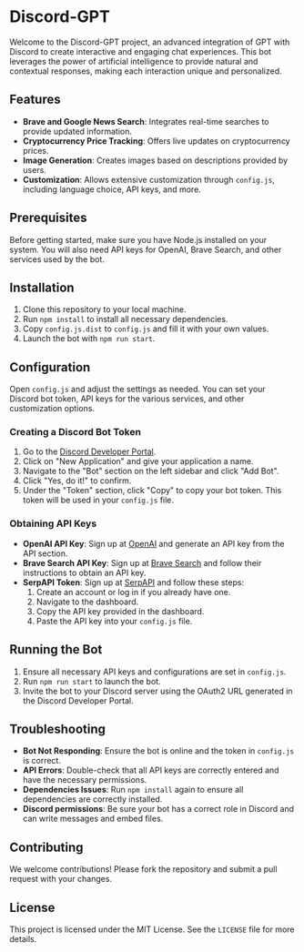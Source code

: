 # Discord-GPT

Welcome to the Discord-GPT project, an advanced integration of GPT with Discord to create interactive and engaging chat experiences. This bot leverages the power of artificial intelligence to provide natural and contextual responses, making each interaction unique and personalized.

## Features

- **Brave and Google News Search**: Integrates real-time searches to provide updated information.
- **Cryptocurrency Price Tracking**: Offers live updates on cryptocurrency prices.
- **Image Generation**: Creates images based on descriptions provided by users.
- **Customization**: Allows extensive customization through `config.js`, including language choice, API keys, and more.

## Prerequisites

Before getting started, make sure you have Node.js installed on your system. You will also need API keys for OpenAI, Brave Search, and other services used by the bot.

## Installation

1. Clone this repository to your local machine.
2. Run `npm install` to install all necessary dependencies.
3. Copy `config.js.dist` to `config.js` and fill it with your own values.
4. Launch the bot with `npm run start`.

## Configuration

Open `config.js` and adjust the settings as needed. You can set your Discord bot token, API keys for the various services, and other customization options.

### Creating a Discord Bot Token

1. Go to the [Discord Developer Portal](https://discord.com/developers/applications).
2. Click on "New Application" and give your application a name.
3. Navigate to the "Bot" section on the left sidebar and click "Add Bot".
4. Click "Yes, do it!" to confirm.
5. Under the "Token" section, click "Copy" to copy your bot token. This token will be used in your `config.js` file.

### Obtaining API Keys

- **OpenAI API Key**: Sign up at [OpenAI](https://beta.openai.com/signup/) and generate an API key from the API section.
- **Brave Search API Key**: Sign up at [Brave Search](https://search.brave.com/) and follow their instructions to obtain an API key.
- **SerpAPI Token**: Sign up at [SerpAPI](https://serpapi.com/users/sign_up) and follow these steps:
  1. Create an account or log in if you already have one.
  2. Navigate to the dashboard.
  3. Copy the API key provided in the dashboard.
  4. Paste the API key into your `config.js` file.

## Running the Bot

1. Ensure all necessary API keys and configurations are set in `config.js`.
2. Run `npm run start` to launch the bot.
3. Invite the bot to your Discord server using the OAuth2 URL generated in the Discord Developer Portal.

## Troubleshooting

- **Bot Not Responding**: Ensure the bot is online and the token in `config.js` is correct.
- **API Errors**: Double-check that all API keys are correctly entered and have the necessary permissions.
- **Dependencies Issues**: Run `npm install` again to ensure all dependencies are correctly installed.
- **Discord permissions**: Be sure your bot has a correct role in Discord and can write messages and embed files.

## Contributing

We welcome contributions! Please fork the repository and submit a pull request with your changes.

## License

This project is licensed under the MIT License. See the `LICENSE` file for more details.